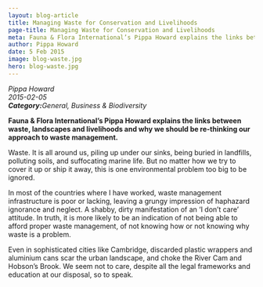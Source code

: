 ```yaml
---
layout: blog-article
title: Managing Waste for Conservation and Livelihoods
page-title: Managing Waste for Conservation and Livelihoods
meta: Fauna & Flora International’s Pippa Howard explains the links between waste, landscapes and livelihoods and why we should be re-thinking our approach to waste management.
author: Pippa Howard
date: 5 Feb 2015
image: blog-waste.jpg
hero: blog-waste.jpg
---
```


<p><i class="micro">Pippa Howard<br>2015-02-05<br><b>Category:</b>General, Business & Biodiversity</i></p>

<b>Fauna & Flora International’s Pippa Howard explains the links between waste, landscapes and livelihoods and why we should be re-thinking our approach to waste management.</b>

Waste. It is all around us, piling up under our sinks, being buried in landfills, polluting soils, and suffocating marine life. But no matter how we try to cover it up or ship it away, this is one environmental problem too big to be ignored.

In most of the countries where I have worked, waste management infrastructure is poor or lacking, leaving a grungy impression of haphazard ignorance and neglect. A shabby, dirty manifestation of an ‘I don’t care’ attitude. In truth, it is more likely to be an indication of not being able to afford proper waste management, of not knowing how or not knowing why waste is a problem.

Even in sophisticated cities like Cambridge, discarded plastic wrappers and aluminium cans scar the urban landscape, and choke the River Cam and Hobson’s Brook. We seem not to care, despite all the legal frameworks and education at our disposal, so to speak.